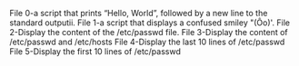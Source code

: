 File 0-a script that prints “Hello, World”, followed by a new line to the standard outputii.
File 1-a script that displays a confused smiley "(Ôo)'.
File 2-Display the content of the /etc/passwd file.
File 3-Display the content of /etc/passwd and /etc/hosts
File 4-Display the last 10 lines of /etc/passwd
File 5-Display the first 10 lines of /etc/passwd
